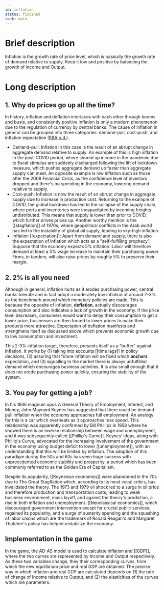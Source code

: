 ```yaml
---
id: inflation
status: finished
rank: main
---
```

# Brief description

Inflation is the growth rate of price level, which is basically the growth rate of demand relative to supply. Keep it low and positive by balancing the growth of Income and Output.
# Long description

## 1. Why do prices go up all the time?

In history, inflation and deflation interlaces with each other through booms and busts, and consistently positive inflation is only a modern phenomenon due to the regulation of currency by central banks. The cause of inflation in general can be grouped into three categories: demand-pull, cost-push, and inflation expectation ([RBA n.d.](https://www.rba.gov.au/education/resources/explainers/causes-of-inflation.html)).

- Demand-pull: Inflation in this case is the result of an abrupt change in aggregate demand relative to supply. An example of this is high inflation in the post-COVID period, where shored up income in the pandemic due to fiscal stimulus are suddenly discharged following the lift of lockdown measure, which pushes aggregate demand up faster than aggregate supply can meet. An opposite example is low inflation such as those after the 2008 Financial Crisis, as the confidence level of investors dropped and there's no spending in the economy, lowering demand relative to supply. 
- Cost-push: Inflation is now the result of an abrupt change in aggregate supply due to increase in production cost. Returning to the example of COVID, the global lockdown has led to the collapse of the supply chain, where ports and inventories were incapacitated by incoming freights undistributed. This means that supply is lower than prior to COVID, which further drives prices up. Another worthy mention is the [[stagflation]] of 1970s, where geopolitical conflicts in the Arab world has led to the instability of global oil supply, leading to sky-high inflation. 
- Inflation [[expectation]]: Apart from demand and supply, there is also the expectation of inflation which acts as a "self-fulfilling prophecy". Suppose that the economy expects 5% inflation. Labor will therefore demand at least a 5% wage increase to maintain their purchasing power. Firms, in tandem, will also raise prices by roughly 5% to preserve their margin. 
## 2. 2% is all you need 

Although in general, inflation hurts as it erodes purchasing power, central banks tolerate and in fact adopt a moderately low inflation of around 2-3% as the benchmark around which monetary policies are made. This is because the opposite of inflation, **deflation**, actually discourages consumption and also indicates a lack of growth in the economy. If the price level decreases, consumers would want to delay their consumption to get a lower price, businesses are then forced to lower prices to make their products more attractive. Expectation of deflation manifests and strengthens itself as discussed above which prevents economic growth due to low consumption and investment. 

This 2-3% inflation target, therefore, presents itself as a "buffer" against inflation. It works by (1) taking into accounts [[time lags]] in policy decisions, (2) assuring that future inflation will be fixed which **anchors** expectation, and (3) signalling to the market there is always unfulfilled demand which encourages business activities. It is also small enough that it does not erode purchasing power quickly, ensuring the stability of the system. 

## 3. You pay for getting a job? 

In his 1936 magnum opus A General Theory of Employment, Interest, and Money, John Maynard Keynes has suggested that there could be demand-pull inflation when the economy approaches full employment. An analogy for this is a car which overheats as it approaches max speed. This relationship was apparently confirmed by Bill Phillips in 1958 where he showed there is an inverse relationship between wage and unemployment, and it was subsequently called [[Phillip's Curve]]. Keynes' ideas, along with Phillip's Curve, advocated for the increasing involvement of the government in the economy using budget deficit to lower [[unemployment]], with an understanding that this will be limited by inflation. The adoption of this paradigm during the 50s and 60s has seen huge success with unprecedented economic stability and prosperity, a period which has been commonly referred to as the Golden Era of Capitalism. 

Despite its popularity, [[Keynesian economics]] were abandoned in the 70s due to The Great Stagflation which, according to its most vocal critics, has invalidated the theory. The 1973 and 1979 oil shock led to a surge in oil price and therefore production and transportation costs, leading to weak business  environment, mass layoff, and against the theory's prediction, a rise in both inflation and unemployment. [[Neoclassical economics]], which discouraged government intervention except for crucial public services, regained its popularity, and a surge of austerity spending and the squashing of labor unions which are the trademark of Ronald Reagan's and Margaret Thatcher's policy has helped restabilize the economy. 

## Implementation in the game

In the game, the AD-AS model is used to calculate inflation and [[GDP]], where the two curves are represented by Income and Output respectively. As these two variables change, they their corresponding curves, from which the new equilibrium price and real GDP are obtained. The precise way in which inflation and real GDP are calculated depends on (1) the rate of change of Income relative to Output, and (2) the elasticities of the curves which are parameters. 